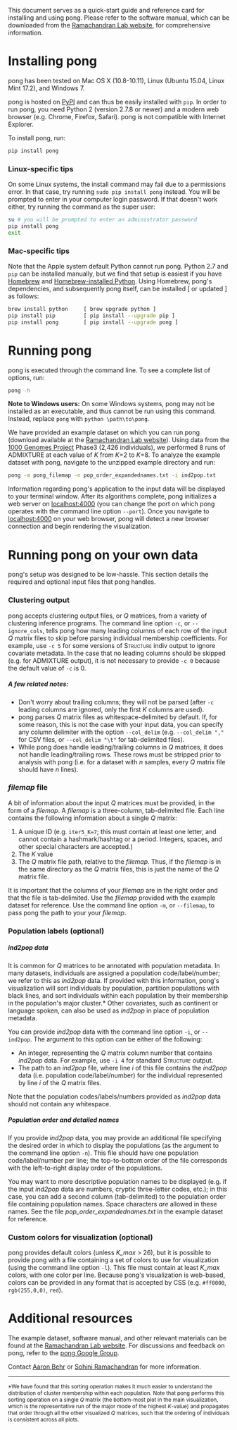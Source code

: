 This document serves as a quick-start guide and reference card for installing and using pong. Please refer to the software manual, which can be downloaded from the [Ramachandran Lab website](http://brown.edu/Research/Ramachandran_Lab/projects/), for comprehensive information. 

# Installing pong

pong has been tested on Mac OS X (10.8-10.11), Linux (Ubuntu 15.04, Linux Mint 17.2), and Windows 7.

pong is hosted on [PyPI](https://pypi.python.org/pypi) and can thus be easily installed with `pip`. In order to run pong, you need Python 2 (version 2.7.8 or newer) and a modern web browser (e.g. Chrome, Firefox, Safari). pong is not compatible with Internet Explorer.

To install pong, run:

```bash
pip install pong
```

### Linux-specific tips

On some Linux systems, the install command may fail due to a permissions error. In that case, try running `sudo pip install pong` instead. You will be prompted to enter in your computer login password. If that doesn't work either, try running the command as the super user:

```bash
su # you will be prompted to enter an administrator password
pip install pong
exit
```

### Mac-specific tips

Note that the Apple system default Python cannot run pong. Python 2.7 and `pip` can be installed manually, but we find that setup is easiest if you have [Homebrew](http://brew.sh) and [Homebrew-installed Python](https://github.com/Homebrew/homebrew/blob/master/share/doc/homebrew/Homebrew-and-Python.md). Using Homebrew, pong's dependencies, and subsequently pong itself, can be installed [ or updated ] as follows:

```bash
brew install python 	[ brew upgrade python ]
pip install pip 		[ pip install --upgrade pip ]
pip install pong		[ pip install --upgrade pong ]
```

# Running pong

pong is executed through the command line. To see a complete list of options, run:

```bash
pong -h
```

__Note to Windows users:__ On some Windows systems, pong may not be installed as an executable, and thus cannot be run using this command. Instead, replace `pong` with `python \path\to\pong`.


We have provided an example dataset on which you can run pong (download available at the [Ramachandran Lab website](http://brown.edu/Research/Ramachandran_Lab/projects/)). Using data from the [1000 Genomes Project](http://www.1000genomes.org/) Phase3 (2,426 individuals), we performed 8 runs of ADMIXTURE at each value of _K_ from _K_=2 to _K_=8. To analyze the example dataset with pong, navigate to the unzipped example directory and run:

```bash
pong -m pong_filemap -n pop_order_expandednames.txt -i ind2pop.txt
```

Information regarding pong's application to the input data will be displayed to your terminal window. After its algorithms complete, pong initializes a web server on [localhost:4000](http://localhost:4000) (you can change the port on which pong operates with the command line option `--port`). Once you navigate to [localhost:4000](http://localhost:4000) on your web browser, pong will detect a new browser connection and begin rendering the visualization.


# Running pong on your own data

pong's setup was designed to be low-hassle. This section details the required and optional input files that pong handles. 

### Clustering output

pong accepts clustering output files, or _Q_ matrices, from a variety of clustering inference programs. The command line option `-c`, or `--ignore_cols`, tells pong how many leading columns of each row of the input _Q_ matrix files to skip before parsing individual membership coefficients. For example, use `-c 5` for some versions of <span style="font-variant: small-caps">Structure</span>
indiv output to ignore covariate metadata. In the case that no leading columns should be skipped (e.g. for ADMIXTURE output), it is not necessary to provide `-c 0` because the default value of `-c` is 0. 

##### A few related notes:

- Don't worry about trailing columns; they will not be parsed (after `-c` leading columns are ignored, only the first _K_ columns are used).
- pong parses _Q_ matrix files as whitespace-delimited by default. If, for some reason, this is not the case with your input data, you can specify any column delimiter with the option `--col_delim` (e.g. `--col_delim ","` for CSV files, or `--col_delim "\t"` for tab-delimited files).
- While pong does handle leading/trailing columns in _Q_ matrices, it does not handle leading/trailing rows. These rows must be stripped prior to analysis with pong (i.e. for a dataset with _n_ samples, every _Q_ matrix file should have _n_ lines).

### _filemap_ file

A bit of information about the input _Q_ matrices must be provided, in the form of a _filemap_. A _filemap_ is a three-column, tab-delimited file. Each line contains the following information about a single _Q_ matrix:

1. A unique ID (e.g. `iter5_K=7`; this must contain at least one letter, and cannot contain a hashmark/hashtag or a period. Integers, spaces, and other special characters are accepted.)
2. The _K_ value
3. The _Q_ matrix file path, relative to the _filemap_. Thus, if the _filemap_ is in the same directory as the _Q_ matrix files, this is just the name of the _Q_ matrix file.

It is important that the columns of your _filemap_ are in the right order and that the file is tab-delimited. Use the _filemap_ provided with the example dataset for reference. Use the command line option `-m`, or `--filemap`, to pass pong the path to your your _filemap_.


### Population labels (optional)

##### _ind2pop_ data

It is common for _Q_ matrices to be annotated with population metadata. In many datasets, individuals are assigned a population code/label/number; we refer to this as _ind2pop_ data. If provided with this information, pong's visualization will sort individuals by population, partition populations with black lines, and sort individuals within each population by their membership in the population's major cluster.* Other covariates, such as continent or language spoken, can also be used as _ind2pop_ in place of population metadata.

You can provide _ind2pop_ data with the command line option `-i`, or `--ind2pop`. The argument to this option can be either of the following:

- An integer, representing the _Q_ matrix column number that contains _ind2pop_ data. For example, use `-i 4` for standard <span style="font-variant: small-caps">Structure</span> output.
- The path to an _ind2pop_ file, where line _i_ of this file contains the _ind2pop_ data (i.e. population code/label/number) for the individual represented by line _i_ of the _Q_ matrix files.

Note that the population codes/labels/numbers provided as _ind2pop_ data should not contain any whitespace.

##### Population order and detailed names

If you provide _ind2pop_ data, you may provide an additional file specifying the desired order in which to display the populations (as the argument to the command line option `-n`). This file should have one population code/label/number per line; the top-to-bottom order of the file corresponds with the left-to-right display order of the populations. 

You may want to more descriptive population names to be displayed (e.g. if the input _ind2pop_ data are numbers, cryptic three-letter codes, etc.); in this case, you can add a second column (tab-delimited) to the population order file containing population names. Space characters _are_ allowed in these names. See the file _pop\_order\_expandednames.txt_ in the example dataset for reference.


### Custom colors for visualization (optional)

pong provides default colors (unless _K\_max_ > 26), but it is possible to provide pong with a file containing a set of colors to use for visualization (using the command line option `-l`). This file must contain at least _K\_max_ colors, with one color per line. Because pong's visualization is web-based, colors can be provided in any format that is accepted by CSS (e.g. `#ff0000`, `rgb(255,0,0)`, `red`).


# Additional resources

The example dataset, software manual, and other relevant materials can be found at the [Ramachandran Lab website](http://brown.edu/Research/Ramachandran_Lab/projects). For discussions and feedback on pong, refer to the [pong Google Group](https://groups.google.com/forum/#!forum/pong-app).

Contact [Aaron Behr](mailto:aaron_behr@alumni.brown.edu?subject=pong) or [Sohini Ramachandran](mailto:sramachandran@brown.edu?subject=pong) for more information. 





<!-- ##### Using custom colors to generate perm files for Distruct -->
<!-- pong is intended to replace... -->





<!-- # Interactive visualization -->
<!-- pong's custom, D3-based visualization tool is meant to be easy to use.  -->




----

<span style="font-size:85%">*We have found that this sorting operation makes it much easier to understand the distribution of cluster membership within each population. Note that pong performs this sorting operation on a single _Q_ matrix (the bottom-most plot in the main visualization, which is the representative run of the major mode of the highest _K_-value) and propagates that order through all the other visualized _Q_ matrices, such that the ordering of individuals is consistent across all plots.</span>


